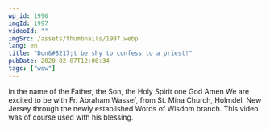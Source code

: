 ```yaml
---
wp_id: 1996
imgId: 1997
videoId: ""
imgSrc: /assets/thumbnails/1997.webp
lang: en
title: "Don&#8217;t be shy to confess to a priest!"
pubDate: 2020-02-07T12:00:34
tags: ["wow"]
---
```


<p>In the name of the Father, the Son, the Holy Spirit one God Amen We are excited to be with Fr. Abraham Wassef, from St. Mina Church, Holmdel, New Jersey through the newly established Words of Wisdom branch. This video was of course used with his blessing.</p>
